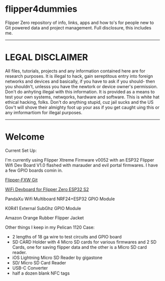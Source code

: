 # flipper4dummies
Flipper Zero repository of info, links, apps and how to's for people new to Git powered data and project management.  Full disclosure, this includes me.
****
# LEGAL DISCLAIMER
All files, tutorials, projects and any information contained here are for research purposes.  It is illegal to hack, gain sereptitous entry into foreign networks and devices and basically, if you have to ask if you should- then you shouldn't, unlesss you have the newtork or device owner's permission.  Don't do anhyting illegal with this information.  It is provided as a means to test your own systems, netwqorks, hardware and software.
This is white hat ethical hacking, folks.  Don't do anything stupid, cuz jail sucks and the US Gov't will shove their almighty foot up your ass if you get caught uing this or any imformartiom for illegal purposes. 
****

# Welcome

Current Set Up:

I'm currently using Flipper Xtreme Firmware v0052 with an ESP32 Flipper Wifi Dev Board V1.0 flashed with marauder and evil portal firmwares.  I have a few GPIO boards comin in.

[Flipper-FXW Git](https://github.com/Flipper-XFW)

[WiFi Devboard for Flipper Zero ESP32 S2](https://shop.flipperzero.one/products/wifi-devboard)

PandaXu Wifi Multiboard NRF24+ESP32 GPIO Module

K0R41 External SubGhz GPIO Module

Amazon Orange Rubber Flipper Jacket

Other things I keep in my Pelican 1120 Case:
- 2 lengths of 18 ga wire to test circuits and GPIO board
- SD CARD Holder with 4 Micro SD cards for various firmwares and 2 SD Cards, one for saving flipper data and the other is a Micro SD card reader.
- iOS Lightning Micro SD Reader by gigastone
- SD/ Micro SD Card Reader
- USB-C Converter
- half a dozen blank NFC tags



